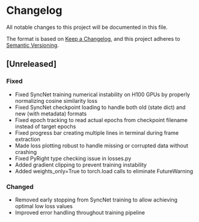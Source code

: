 # Changelog

All notable changes to this project will be documented in this file.

The format is based on [Keep a Changelog](https://keepachangelog.com/en/1.0.0/),
and this project adheres to [Semantic Versioning](https://semver.org/spec/v2.0.0.html).

## [Unreleased]

### Fixed
- Fixed SyncNet training numerical instability on H100 GPUs by properly normalizing cosine similarity loss
- Fixed SyncNet checkpoint loading to handle both old (state dict) and new (with metadata) formats
- Fixed epoch tracking to read actual epochs from checkpoint filename instead of target epochs
- Fixed progress bar creating multiple lines in terminal during frame extraction
- Made loss plotting robust to handle missing or corrupted data without crashing
- Fixed PyRight type checking issue in losses.py
- Added gradient clipping to prevent training instability
- Added weights_only=True to torch.load calls to eliminate FutureWarning

### Changed
- Removed early stopping from SyncNet training to allow achieving optimal low loss values
- Improved error handling throughout training pipeline